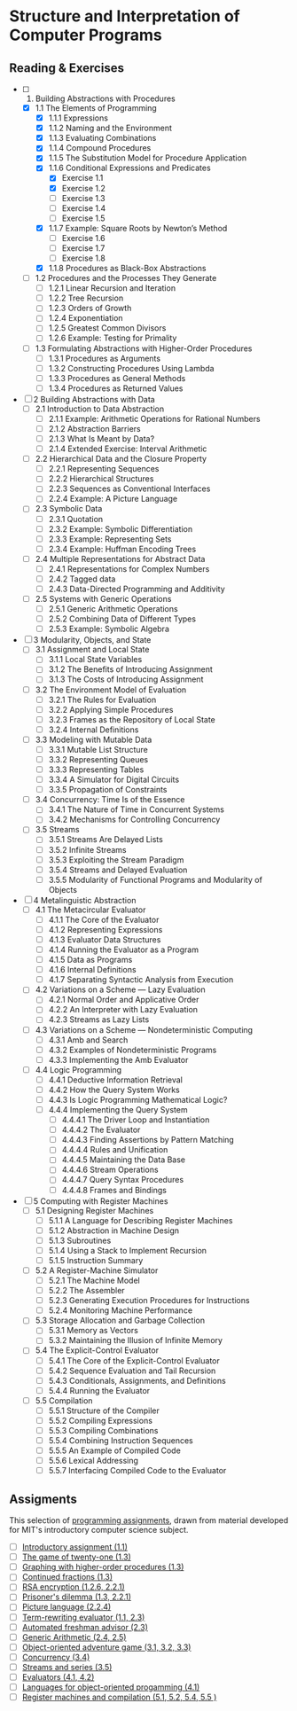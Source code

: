 # Structure and Interpretation of Computer Programs

## Reading & Exercises
- [ ] 1. Building Abstractions with Procedures
    - [x] 1.1 The Elements of Programming
        - [x] 1.1.1 Expressions
        - [x] 1.1.2 Naming and the Environment
        - [x] 1.1.3 Evaluating Combinations
        - [x] 1.1.4 Compound Procedures
        - [x] 1.1.5 The Substitution Model for Procedure Application
        - [x] 1.1.6 Conditional Expressions and Predicates
            - [x] Exercise 1.1
            - [x] Exercise 1.2
            - [ ] Exercise 1.3
            - [ ] Exercise 1.4
            - [ ] Exercise 1.5
        - [x] 1.1.7 Example: Square Roots by Newton’s Method
            - [ ] Exercise 1.6
            - [ ] Exercise 1.7
            - [ ] Exercise 1.8
        - [x] 1.1.8 Procedures as Black-Box Abstractions
    - [ ] 1.2 Procedures and the Processes They Generate
        - [ ] 1.2.1 Linear Recursion and Iteration
        - [ ] 1.2.2 Tree Recursion
        - [ ] 1.2.3 Orders of Growth
        - [ ] 1.2.4 Exponentiation
        - [ ] 1.2.5 Greatest Common Divisors
        - [ ] 1.2.6 Example: Testing for Primality
    - [ ] 1.3 Formulating Abstractions with Higher-Order Procedures
        - [ ] 1.3.1 Procedures as Arguments
        - [ ] 1.3.2 Constructing Procedures Using Lambda
        - [ ] 1.3.3 Procedures as General Methods
        - [ ] 1.3.4 Procedures as Returned Values
- [ ] 2 Building Abstractions with Data
    - [ ] 2.1 Introduction to Data Abstraction
        - [ ] 2.1.1 Example: Arithmetic Operations for Rational Numbers
        - [ ] 2.1.2 Abstraction Barriers
        - [ ] 2.1.3 What Is Meant by Data?
        - [ ] 2.1.4 Extended Exercise: Interval Arithmetic
    - [ ] 2.2 Hierarchical Data and the Closure Property
        - [ ] 2.2.1 Representing Sequences
        - [ ] 2.2.2 Hierarchical Structures
        - [ ] 2.2.3 Sequences as Conventional Interfaces
        - [ ] 2.2.4 Example: A Picture Language
    - [ ] 2.3 Symbolic Data
        - [ ] 2.3.1 Quotation
        - [ ] 2.3.2 Example: Symbolic Differentiation
        - [ ] 2.3.3 Example: Representing Sets
        - [ ] 2.3.4 Example: Huffman Encoding Trees
    - [ ] 2.4 Multiple Representations for Abstract Data
        - [ ] 2.4.1 Representations for Complex Numbers
        - [ ] 2.4.2 Tagged data
        - [ ] 2.4.3 Data-Directed Programming and Additivity
    - [ ] 2.5 Systems with Generic Operations
        - [ ] 2.5.1 Generic Arithmetic Operations
        - [ ] 2.5.2 Combining Data of Different Types
        - [ ] 2.5.3 Example: Symbolic Algebra
- [ ] 3 Modularity, Objects, and State
    - [ ] 3.1 Assignment and Local State
        - [ ] 3.1.1 Local State Variables
        - [ ] 3.1.2 The Benefits of Introducing Assignment
        - [ ] 3.1.3 The Costs of Introducing Assignment
    - [ ] 3.2 The Environment Model of Evaluation
        - [ ] 3.2.1 The Rules for Evaluation
        - [ ] 3.2.2 Applying Simple Procedures
        - [ ] 3.2.3 Frames as the Repository of Local State
        - [ ] 3.2.4 Internal Definitions
    - [ ] 3.3 Modeling with Mutable Data
        - [ ] 3.3.1 Mutable List Structure
        - [ ] 3.3.2 Representing Queues
        - [ ] 3.3.3 Representing Tables
        - [ ] 3.3.4 A Simulator for Digital Circuits
        - [ ] 3.3.5 Propagation of Constraints
    - [ ] 3.4 Concurrency: Time Is of the Essence
        - [ ] 3.4.1 The Nature of Time in Concurrent Systems
        - [ ] 3.4.2 Mechanisms for Controlling Concurrency
    - [ ] 3.5 Streams
        - [ ] 3.5.1 Streams Are Delayed Lists
        - [ ] 3.5.2 Infinite Streams
        - [ ] 3.5.3 Exploiting the Stream Paradigm
        - [ ] 3.5.4 Streams and Delayed Evaluation
        - [ ] 3.5.5 Modularity of Functional Programs and Modularity of Objects
- [ ] 4 Metalinguistic Abstraction
    - [ ] 4.1 The Metacircular Evaluator
        - [ ] 4.1.1 The Core of the Evaluator
        - [ ] 4.1.2 Representing Expressions
        - [ ] 4.1.3 Evaluator Data Structures
        - [ ] 4.1.4 Running the Evaluator as a Program
        - [ ] 4.1.5 Data as Programs
        - [ ] 4.1.6 Internal Definitions
        - [ ] 4.1.7 Separating Syntactic Analysis from Execution
    - [ ] 4.2 Variations on a Scheme — Lazy Evaluation
        - [ ] 4.2.1 Normal Order and Applicative Order
        - [ ] 4.2.2 An Interpreter with Lazy Evaluation
        - [ ] 4.2.3 Streams as Lazy Lists
    - [ ] 4.3 Variations on a Scheme — Nondeterministic Computing
        - [ ] 4.3.1 Amb and Search
        - [ ] 4.3.2 Examples of Nondeterministic Programs
        - [ ] 4.3.3 Implementing the Amb Evaluator
    - [ ] 4.4 Logic Programming
        - [ ] 4.4.1 Deductive Information Retrieval
        - [ ] 4.4.2 How the Query System Works
        - [ ] 4.4.3 Is Logic Programming Mathematical Logic?
        - [ ] 4.4.4 Implementing the Query System
            - [ ] 4.4.4.1 The Driver Loop and Instantiation
            - [ ] 4.4.4.2 The Evaluator
            - [ ] 4.4.4.3 Finding Assertions by Pattern Matching
            - [ ] 4.4.4.4 Rules and Unification
            - [ ] 4.4.4.5 Maintaining the Data Base
            - [ ] 4.4.4.6 Stream Operations
            - [ ] 4.4.4.7 Query Syntax Procedures
            - [ ] 4.4.4.8 Frames and Bindings
- [ ] 5 Computing with Register Machines
    - [ ] 5.1 Designing Register Machines
        - [ ] 5.1.1 A Language for Describing Register Machines
        - [ ] 5.1.2 Abstraction in Machine Design
        - [ ] 5.1.3 Subroutines
        - [ ] 5.1.4 Using a Stack to Implement Recursion
        - [ ] 5.1.5 Instruction Summary
    - [ ] 5.2 A Register-Machine Simulator
        - [ ] 5.2.1 The Machine Model
        - [ ] 5.2.2 The Assembler
        - [ ] 5.2.3 Generating Execution Procedures for Instructions
        - [ ] 5.2.4 Monitoring Machine Performance
    - [ ] 5.3 Storage Allocation and Garbage Collection
        - [ ] 5.3.1 Memory as Vectors
        - [ ] 5.3.2 Maintaining the Illusion of Infinite Memory
    - [ ] 5.4 The Explicit-Control Evaluator
        - [ ] 5.4.1 The Core of the Explicit-Control Evaluator
        - [ ] 5.4.2 Sequence Evaluation and Tail Recursion
        - [ ] 5.4.3 Conditionals, Assignments, and Definitions
        - [ ] 5.4.4 Running the Evaluator
    - [ ] 5.5 Compilation
        - [ ] 5.5.1 Structure of the Compiler
        - [ ] 5.5.2 Compiling Expressions
        - [ ] 5.5.3 Compiling Combinations
        - [ ] 5.5.4 Combining Instruction Sequences
        - [ ] 5.5.5 An Example of Compiled Code
        - [ ] 5.5.6 Lexical Addressing
        - [ ] 5.5.7 Interfacing Compiled Code to the Evaluator

## Assigments

This selection of [programming assignments](https://mitpress.mit.edu/sites/default/files/sicp/psets/index.html), drawn from material developed for MIT's introductory computer science subject.

- [ ] [Introductory assignment (1.1)](https://mitpress.mit.edu/sites/default/files/sicp/psets/ps1/readme.html)
- [ ] [The game of twenty-one (1.3)](https://mitpress.mit.edu/sites/default/files/sicp/psets/ps2tw1/readme.html)
- [ ] [Graphing with higher-order procedures (1.3)](https://mitpress.mit.edu/sites/default/files/sicp/psets/ps2/readme.html)
- [ ] [Continued fractions (1.3)](https://mitpress.mit.edu/sites/default/files/sicp/psets/ps2cnt/readme.html)
- [ ] [RSA encryption (1.2.6, 2.2.1)](https://mitpress.mit.edu/sites/default/files/sicp/psets/ps3/readme.html)
- [ ] [Prisoner's dilemma (1.3, 2.2.1)](https://mitpress.mit.edu/sites/default/files/sicp/psets/ps4prs/readme.html)
- [ ] [Picture language (2.2.4)](https://mitpress.mit.edu/sites/default/files/sicp/psets/ps4hnd/readme.html)
- [ ] [Term-rewriting evaluator (1.1, 2.3)](https://mitpress.mit.edu/sites/default/files/sicp/psets/ps4/readme.html)
- [ ] [Automated freshman advisor (2.3)](https://mitpress.mit.edu/sites/default/files/sicp/psets/ps5adv/readme.html)
- [ ] [Generic Arithmetic (2.4, 2.5)](https://mitpress.mit.edu/sites/default/files/sicp/psets/ps5/readme.html)
- [ ] [Object-oriented adventure game (3.1, 3.2, 3.3)](https://mitpress.mit.edu/sites/default/files/sicp/psets/ps6/readme.html)
- [ ] [Concurrency (3.4)](https://mitpress.mit.edu/sites/default/files/sicp/psets/ps7/readme.html)
- [ ] [Streams and series (3.5)](https://mitpress.mit.edu/sites/default/files/sicp/psets/ps9/readme.html)
- [ ] [Evaluators (4.1, 4.2)](https://mitpress.mit.edu/sites/default/files/sicp/psets/ps8/readme.html)
- [ ] [Languages for object-oriented progamming (4.1)](https://mitpress.mit.edu/sites/default/files/sicp/psets/ps7oop/readme.html)
- [ ] [Register machines and compilation (5.1, 5.2, 5.4, 5.5 )](https://mitpress.mit.edu/sites/default/files/sicp/psets/ps10/readme.html)